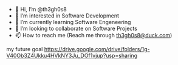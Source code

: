 - 👋 Hi, I’m @th3gh0s8
- 👀 I’m interested in Software Development
- 🌱 I’m currently learning Software Engeneering
- 💞️ I’m looking to collaborate on Software Projects
- 📫 How to reach me 
              (Reach me through th3gh0s8@duck.com)

<!---
th3gh0s8/th3gh0s8 is a ✨ special ✨ repository because its `README.md` (this file) appears on your GitHub profile.
You can click the Preview link to take a look at your changes.
--->
my future goal https://drive.google.com/drive/folders/1g-V40Ob3Z4Ukku4HVkNY3Ju_DOf1vjup?usp=sharing 
